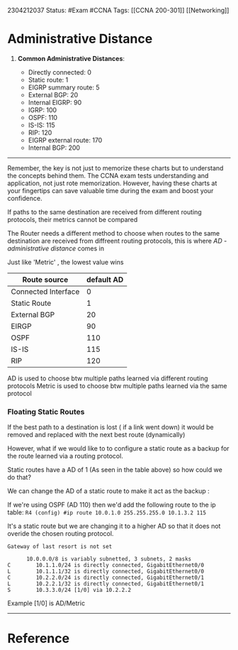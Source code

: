 2304212037
	Status: #Exam #CCNA
		Tags: [[CCNA 200-301]] [[Networking]]

# Administrative Distance

1. **Common Administrative Distances**:
    
    - Directly connected: 0
    - Static route: 1
    - EIGRP summary route: 5
    - External BGP: 20
    - Internal EIGRP: 90
    - IGRP: 100
    - OSPF: 110
    - IS-IS: 115
    - RIP: 120
    - EIGRP external route: 170
    - Internal BGP: 200

--- 


Remember, the key is not just to memorize these charts but to understand the concepts behind them. The CCNA exam tests understanding and application, not just rote memorization. However, having these charts at your fingertips can save valuable time during the exam and boost your confidence.

If paths to the same destination are received from different routing protocols, their metrics cannot be compared

The Router needs a different method to choose when routes to the same destination are received from diffreent routing protocols, this is where *AD - administrative distance* comes in

Just like 'Metric' , the lowest value wins

| Route source        | default AD |
| ------------------- | ---------- |
| Connected Interface | 0          |
| Static Route        | 1          |
| External BGP        | 20         |
| EIRGP               | 90         |
| OSPF                | 110        |
| IS-IS               | 115        |
| RIP                 | 120        |            

AD is used to choose btw multiple paths learned via different routing protocols
Metric is used to choose btw multiple paths learned via the same protocol


### Floating Static Routes

If the best path to a destination is lost ( if a link went down) it would be removed and replaced with the next best route (dynamically)

However, what if we would like to to configure a static route as a backup for the route learned via a routing protocol.

Static routes have a AD of 1 (As seen in the table above) so how could we do that?

We can change the AD of a static route to make it act as the backup :

If we're using OSPF (AD 110)
then we'd add the following route to the ip table:
`R4 (config) #ip route 10.0.1.0 255.255.255.0 10.1.3.2 115`

It's a static route but we are changing it to a higher AD so that it does not overide the chosen routing protocol.

```
Gateway of last resort is not set

      10.0.0.0/8 is variably subnetted, 3 subnets, 2 masks
C        10.1.1.0/24 is directly connected, GigabitEthernet0/0
L        10.1.1.1/32 is directly connected, GigabitEthernet0/0
C        10.2.2.0/24 is directly connected, GigabitEthernet0/1
L        10.2.2.1/32 is directly connected, GigabitEthernet0/1
S        10.3.3.0/24 [1/0] via 10.2.2.2
```

Example \[1/0] is AD/Metric





---
# Reference